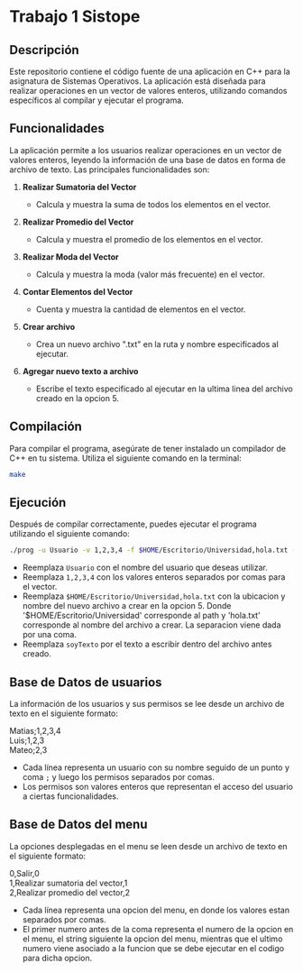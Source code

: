 # Trabajo 1 Sistope

## Descripción

Este repositorio contiene el código fuente de una aplicación en C++ para la asignatura de Sistemas Operativos. La aplicación está diseñada para realizar operaciones en un vector de valores enteros, utilizando comandos específicos al compilar y ejecutar el programa.

## Funcionalidades

La aplicación permite a los usuarios realizar operaciones en un vector de valores enteros, leyendo la información de una base de datos en forma de archivo de texto. Las principales funcionalidades son:

1. **Realizar Sumatoria del Vector**
   - Calcula y muestra la suma de todos los elementos en el vector.

2. **Realizar Promedio del Vector**
   - Calcula y muestra el promedio de los elementos en el vector.

3. **Realizar Moda del Vector**
   - Calcula y muestra la moda (valor más frecuente) en el vector.

4. **Contar Elementos del Vector**
   - Cuenta y muestra la cantidad de elementos en el vector.
  
5. **Crear archivo**
   - Crea un nuevo archivo ".txt" en la ruta y nombre especificados al ejecutar.

6. **Agregar nuevo texto a archivo**
   - Escribe el texto especificado al ejecutar en la ultima linea del archivo creado en la opcion 5.


## Compilación

Para compilar el programa, asegúrate de tener instalado un compilador de C++ en tu sistema. Utiliza el siguiente comando en la terminal:

```bash
make
```


## Ejecución

Después de compilar correctamente, puedes ejecutar el programa utilizando el siguiente comando:

```bash
./prog -u Usuario -v 1,2,3,4 -f $HOME/Escritorio/Universidad,hola.txt -t soyTexto
```

- Reemplaza `Usuario` con el nombre del usuario que deseas utilizar.
- Reemplaza `1,2,3,4` con los valores enteros separados por comas para el vector.
- Reemplaza `$HOME/Escritorio/Universidad,hola.txt` con la ubicacion y nombre del nuevo archivo a crear en la opcion 5. Donde '$HOME/Escritorio/Universidad' corresponde al path y 'hola.txt' corresponde al nombre del archivo a crear. La separacion viene dada por una coma.
- Reemplaza `soyTexto` por el texto a escribir dentro del archivo antes creado.

## Base de Datos de usuarios

La información de los usuarios y sus permisos se lee desde un archivo de texto en el siguiente formato:

Matias;1,2,3,4  
Luis;1,2,3  
Mateo;2,3


- Cada línea representa un usuario con su nombre seguido de un punto y coma `;` y luego los permisos separados por comas.
- Los permisos son valores enteros que representan el acceso del usuario a ciertas funcionalidades.

## Base de Datos del menu
La opciones desplegadas en el menu se leen desde un archivo de texto en el siguiente formato:

0,Salir,0  
1,Realizar sumatoria del vector,1  
2,Realizar promedio del vector,2  



- Cada línea representa una opcion del menu, en donde los valores estan separados por comas.
- El primer numero antes de la coma representa el numero de la opcion en el menu, el string siguiente la opcion del menu, mientras que el ultimo numero viene asociado a la funcion que se debe ejecutar en el codigo para dicha opcion.
